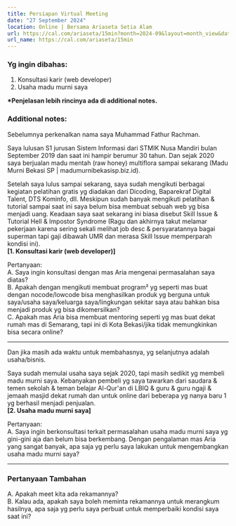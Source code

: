 ```yaml
---
title: Persiapan Virtual Meeting
date: "27 September 2024"
location: Online | Bersama Ariaseta Setia Alam
url: https://cal.com/ariaseta/15min?month=2024-09&layout=month_view&date=2024-09-27
url_name: https://cal.com/ariaseta/15min
---
```


### Yg ingin dibahas:

1. Konsultasi karir (web developer)
2. Usaha madu murni saya

**\*Penjelasan lebih rincinya ada di additional notes.**

### Additional notes:

Sebelumnya perkenalkan nama saya Muhammad Fathur Rachman.

Saya lulusan S1 jurusan Sistem Informasi dari STMIK Nusa Mandiri bulan September 2019 dan saat ini hampir berumur 30 tahun. Dan sejak 2020 saya berjualan madu mentah (raw honey) multiflora sampai sekarang (Madu Murni Bekasi SP | madumurnibekasisp.biz.id).

Setelah saya lulus sampai sekarang, saya sudah mengikuti berbagai kegiatan pelatihan gratis yg diadakan dari Dicoding, Baparekraf Digital Talent, DTS Kominfo, dll. Meskipun sudah banyak mengikuti pelatihan & tutorial sampai saat ini saya belum bisa membuat sebuah web yg bisa menjadi uang.
Keadaan saya saat sekarang ini biasa disebut Skill Issue & Tutorial Hell & Impostor Syndrome (Ragu dan akhirnya takut melamar pekerjaan karena sering sekali melihat job desc & persyaratannya bagai superman tapi gaji dibawah UMR dan merasa Skill Issue memperparah kondisi ini).  
**[1. Konsultasi karir (web developer)]**

Pertanyaan:  
A. Saya ingin konsultasi dengan mas Aria mengenai permasalahan saya diatas?  
B. Apakah dengan mengikuti membuat program² yg seperti mas buat dengan nocode/lowcode bisa menghasilkan produk yg berguna untuk saya/usaha saya/keluarga saya/lingkungan sekitar saya atau bahkan bisa menjadi produk yg bisa dikomersilkan?  
C. Apakah mas Aria bisa membuat mentoring seperti yg mas buat dekat rumah mas di Semarang, tapi ini di Kota Bekasi/jika tidak memungkinkan bisa secara online?

---

Dan jika masih ada waktu untuk membahasnya, yg selanjutnya adalah usaha/bisnis.

Saya sudah memulai usaha saya sejak 2020, tapi masih sedikit yg membeli madu murni saya. Kebanyakan pembeli yg saya tawarkan dari saudara & temen sekolah & teman belajar Al-Qur'an di LBIQ & guru & guru ngaji & jemaah masjid dekat rumah dan untuk online dari beberapa yg nanya baru 1 yg berhasil menjadi penjualan.  
**[2. Usaha madu murni saya]**

Pertanyaan:  
A. Saya ingin berkonsultasi terkait permasalahan usaha madu murni saya yg gini-gini aja dan belum bisa berkembang. Dengan pengalaman mas Aria yang sangat banyak, apa saja yg perlu saya lakukan untuk mengembangkan usaha madu murni saya?

---

### Pertanyaan Tambahan

A. Apakah meet kita ada rekamannya?  
B. Kalau ada, apakah saya boleh meminta rekamannya untuk merangkum hasilnya, apa saja yg perlu saya perbuat untuk memperbaiki kondisi saya saat ini?
